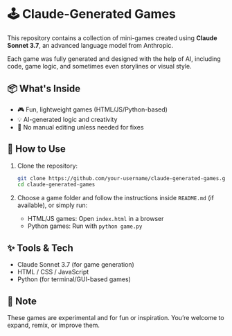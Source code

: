 # 🕹️ Claude-Generated Games

This repository contains a collection of mini-games created using **Claude Sonnet 3.7**, an advanced language model from Anthropic.

Each game was fully generated and designed with the help of AI, including code, game logic, and sometimes even storylines or visual style.

## 📦 What's Inside

* 🎮 Fun, lightweight games (HTML/JS/Python-based)
* 💡 AI-generated logic and creativity
* 🧠 No manual editing unless needed for fixes

## 🚀 How to Use

1. Clone the repository:

   ```bash
   git clone https://github.com/your-username/claude-generated-games.git
   cd claude-generated-games
   ```

2. Choose a game folder and follow the instructions inside `README.md` (if available), or simply run:

   * HTML/JS games: Open `index.html` in a browser
   * Python games: Run with `python game.py`

## ✨ Tools & Tech

* Claude Sonnet 3.7 (for game generation)
* HTML / CSS / JavaScript
* Python (for terminal/GUI-based games)

## 📌 Note
These games are experimental and for fun or inspiration. You’re welcome to expand, remix, or improve them.
